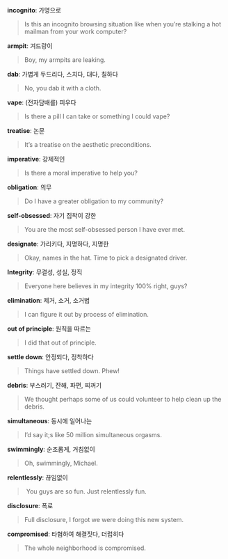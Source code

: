 **incognito**: 가명으로
> Is this an incognito browsing situation like when you’re stalking a hot mailman from your work computer?

**armpit**: 겨드랑이
> Boy, my armpits are leaking.

**dab**: 가볍게 두드리다, 스치다, 대다, 칠하다
> No, you dab it with a cloth.

**vape**: (전자담배를) 피우다
> Is there a pill I can take or something I could vape?

**treatise**: 논문
> It’s a treatise on the aesthetic preconditions.

**imperative**: 강제적인
> Is there a moral imperative to help you?

**obligation**: 의무
> Do I have a greater obligation to my community?

**self-obsessed**: 자기 집착이 강한
> You are the most self-obsessed person I have ever met.

**designate**: 가리키다, 지명하다, 지명한
> Okay, names in the hat. Time to pick a designated driver.

**Integrity**: 무결성, 성실, 정직
> Everyone here believes in my integrity 100% right, guys?

**elimination**: 제거, 소거, 소거법
> I can figure it out by process of elimination.

**out of principle**: 원칙을 따르는
> I did that out of principle.

**settle down**: 안정되다, 정착하다
> Things have settled down. Phew!

**debris**: 부스러기, 잔해, 파편, 찌꺼기
> We thought perhaps some of us could volunteer to help clean up the debris.

**simultaneous**: 동시에 일어나는
> I’d say it;s like 50 million simultaneous orgasms.

**swimmingly**: 순조롭게, 거침없이
> Oh, swimmingly, Michael.

**relentlessly**: 끊임없이
>  You guys are so fun. Just relentlessly fun.

**disclosure**: 폭로
> Full disclosure, I forgot we were doing this new system.

**compromised**: 타협하여 해결짓다, 더럽히다
> The whole neighborhood is compromised.
